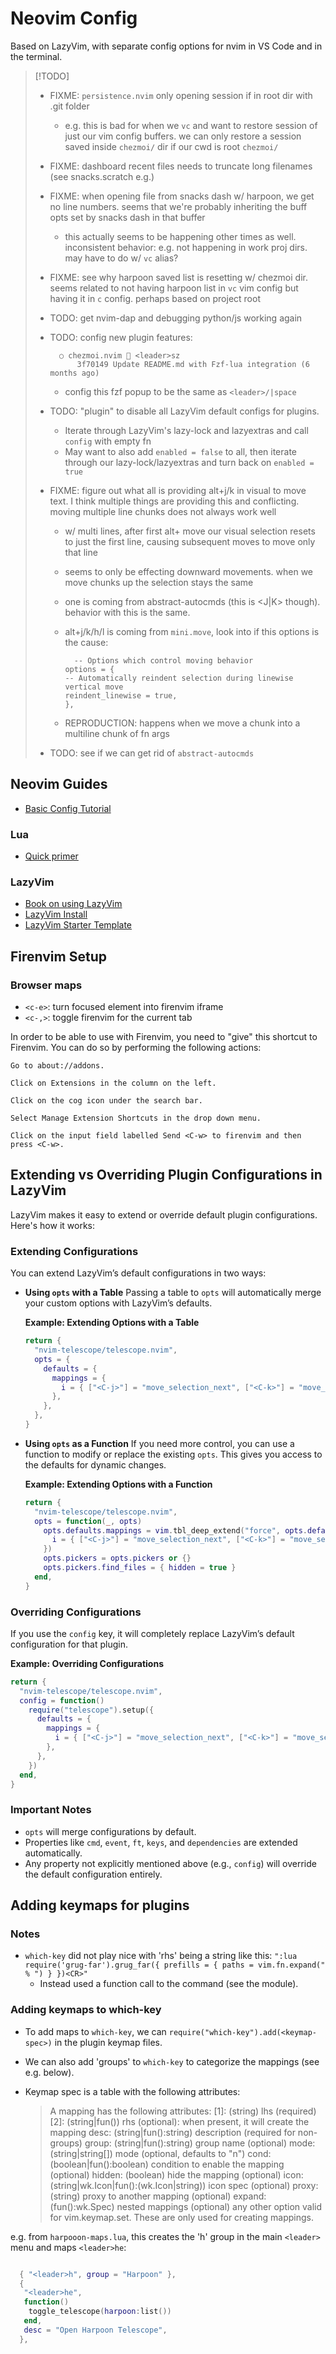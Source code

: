 # Neovim Config

Based on LazyVim, with separate config options for nvim in VS Code and in the terminal.

> [!TODO]
>
> - FIXME: `persistence.nvim` only opening session if in root dir with .git folder
>   - e.g. this is bad for when we `vc` and want to restore session of just our vim config buffers. we can only restore a session saved inside `chezmoi/` dir if our cwd is root `chezmoi/`
> - FIXME: dashboard recent files needs to truncate long filenames (see
>   snacks.scratch e.g.)
> - FIXME: when opening file from snacks dash w/ harpoon, we get no line numbers. seems that we're probably inheriting the buff opts set by snacks dash in that buffer
>   - this actually seems to be happening other times as well. inconsistent behavior: e.g. not happening in work proj dirs. may have to do w/ `vc` alias?
> - FIXME: see why harpoon saved list is resetting w/ chezmoi dir. seems related to not having harpoon list in `vc` vim config but having it in `c` config. perhaps based on project root
> - TODO: get nvim-dap and debugging python/js working again
> - TODO: config new plugin features:
>
>   ```
>     ○ chezmoi.nvim  <leader>sz
>         3f70149 Update README.md with Fzf-lua integration (6 months ago)
>   ```
>
>   - config this fzf popup to be the same as `<leader>/|space`
>
> - TODO: "plugin" to disable all LazyVim default configs for plugins.
>   - Iterate through LazyVim's lazy-lock and lazyextras and call `config` with empty fn
>   - May want to also add `enabled = false` to all, then iterate through our lazy-lock/lazyextras and turn back on `enabled = true`
> - FIXME: figure out what all is providing alt+j/k in visual to move text. I think multiple things are providing this and conflicting. moving multiple line chunks does not always work well
>
>   - w/ multi lines, after first alt+ move our visual selection resets to just the first line, causing subsequent moves to move only that line
>   - seems to only be effecting downward movements. when we move chunks up the selection stays the same
>   - one is coming from abstract-autocmds (this is <J|K> though). behavior with this is the same.
>   - alt+j/k/h/l is coming from `mini.move`, look into if this options is the cause:
>
>     ```
>       -- Options which control moving behavior
>     options = {
>     -- Automatically reindent selection during linewise vertical move
>     reindent_linewise = true,
>     },
>     ```
>
>   - REPRODUCTION: happens when we move a chunk into a multiline chunk of fn args
>
> - TODO: see if we can get rid of `abstract-autocmds`

## Neovim Guides

- [Basic Config Tutorial](https://martinlwx.github.io/en/config-neovim-from-scratch/)

### Lua

- [Quick primer](https://learnxinyminutes.com/docs/lua/)

### LazyVim

- [Book on using LazyVim](https://lazyvim-ambitious-devs.phillips.codes/course/chapter-1/)
- [LazyVim Install](https://www.lazyvim.org/installation)
- [LazyVim Starter Template](https://github.com/LazyVim/starter)

## Firenvim Setup

### Browser maps

- `<c-e>`: turn focused element into firenvim iframe
- `<c-,>`: toggle firenvim for the current tab

In order to be able to use <C-w> with Firenvim, you need to "give" this shortcut to Firenvim. You can do so by performing the following actions:

    Go to about://addons.

    Click on Extensions in the column on the left.

    Click on the cog icon under the search bar.

    Select Manage Extension Shortcuts in the drop down menu.

    Click on the input field labelled Send <C-w> to firenvim and then press <C-w>.

## Extending vs Overriding Plugin Configurations in LazyVim

LazyVim makes it easy to extend or override default plugin configurations. Here's how it works:

### **Extending Configurations**

You can extend LazyVim’s default configurations in two ways:

- **Using `opts` with a Table**
  Passing a table to `opts` will automatically merge your custom options with LazyVim’s defaults.

  **Example: Extending Options with a Table**

  ```lua
  return {
    "nvim-telescope/telescope.nvim",
    opts = {
      defaults = {
        mappings = {
          i = { ["<C-j>"] = "move_selection_next", ["<C-k>"] = "move_selection_previous" },
        },
      },
    },
  }
  ```

- **Using `opts` as a Function**
  If you need more control, you can use a function to modify or replace the existing `opts`. This gives you access to the defaults for dynamic changes.

  **Example: Extending Options with a Function**

  ```lua
  return {
    "nvim-telescope/telescope.nvim",
    opts = function(_, opts)
      opts.defaults.mappings = vim.tbl_deep_extend("force", opts.defaults.mappings or {}, {
        i = { ["<C-j>"] = "move_selection_next", ["<C-k>"] = "move_selection_previous" },
      })
      opts.pickers = opts.pickers or {}
      opts.pickers.find_files = { hidden = true }
    end,
  }
  ```

### **Overriding Configurations**

If you use the `config` key, it will completely replace LazyVim’s default configuration for that plugin.

**Example: Overriding Configurations**

```lua
return {
  "nvim-telescope/telescope.nvim",
  config = function()
    require("telescope").setup({
      defaults = {
        mappings = {
          i = { ["<C-j>"] = "move_selection_next", ["<C-k>"] = "move_selection_previous" },
        },
      },
    })
  end,
}
```

### **Important Notes**

- `opts` will merge configurations by default.
- Properties like `cmd`, `event`, `ft`, `keys`, and `dependencies` are extended automatically.
- Any property not explicitly mentioned above (e.g., `config`) will override the default configuration entirely.

## Adding keymaps for plugins

### Notes

- `which-key` did not play nice with 'rhs' being a string like this: `":lua require('grug-far').grug_far({ prefills = { paths = vim.fn.expand(" % ") } })<CR>"`
  - Instead used a function call to the command (see the module).

### Adding keymaps to which-key

- To add maps to `which-key`, we can `require("which-key").add(<keymap-spec>)` in the plugin keymap files.
- We can also add 'groups' to `which-key` to categorize the mappings (see e.g. below).
- Keymap spec is a table with the following attributes:

  > A mapping has the following attributes:
  > [1]: (string) lhs (required)
  > [2]: (string|fun()) rhs (optional): when present, it will create the mapping
  > desc: (string|fun():string) description (required for non-groups)
  > group: (string|fun():string) group name (optional)
  > mode: (string|string[]) mode (optional, defaults to "n")
  > cond: (boolean|fun():boolean) condition to enable the mapping (optional)
  > hidden: (boolean) hide the mapping (optional)
  > icon: (string|wk.Icon|fun():(wk.Icon|string)) icon spec (optional)
  > proxy: (string) proxy to another mapping (optional)
  > expand: (fun():wk.Spec) nested mappings (optional)
  > any other option valid for vim.keymap.set. These are only used for creating mappings.

e.g. from `harpooon-maps.lua`, this creates the 'h' group in the main `<leader>` menu and maps `<leader>he`:

```lua

  { "<leader>h", group = "Harpoon" },
  {
   "<leader>he",
   function()
    toggle_telescope(harpoon:list())
   end,
   desc = "Open Harpoon Telescope",
  },
```
